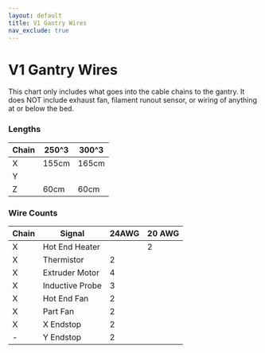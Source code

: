 ```yaml
---
layout: default
title: V1 Gantry Wires
nav_exclude: true
---
```


# V1 Gantry Wires

This chart only includes what goes into the cable chains to the gantry.  It does NOT include exhaust fan, filament runout sensor, or wiring of anything at or below the bed.

### Lengths

| Chain | 250^3 | 300^3 |
|---|---|---|
| X | 155cm | 165cm |
| Y | | |
| Z | 60cm | 60cm |

### Wire Counts

| Chain | Signal | 24AWG | 20 AWG |
|---|---|---|---|
| X | Hot End Heater| | 2 |
| X | Thermistor | 2 | |
| X | Extruder Motor | 4 | |
| X | Inductive Probe | 3 | |
| X | Hot End Fan | 2 | |
| X | Part Fan | 2 | |
| X | X Endstop | 2 | |
| - | Y Endstop | 2 | |
